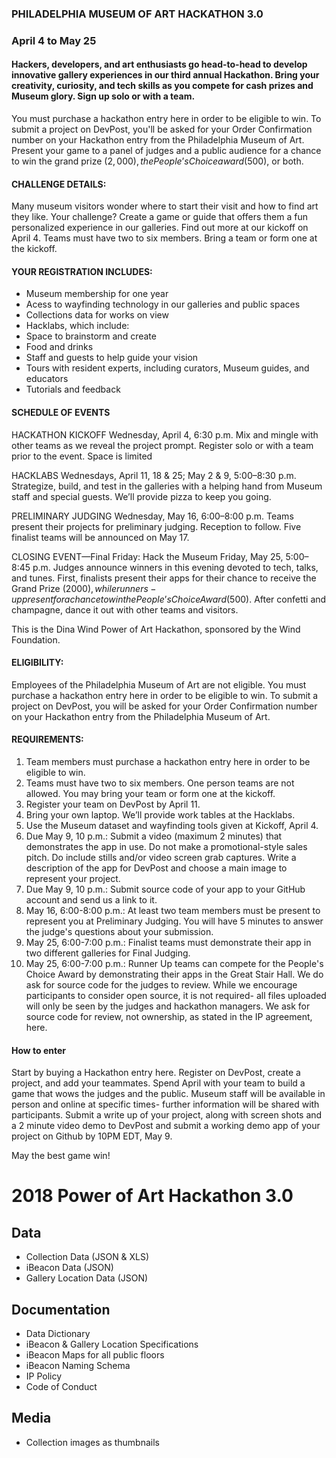 ### PHILADELPHIA MUSEUM OF ART HACKATHON 3.0
### April 4 to May 25

#### Hackers, developers, and art enthusiasts go head-to-head to develop innovative gallery experiences in our third annual Hackathon. Bring your creativity, curiosity, and tech skills as you compete for cash prizes and Museum glory. Sign up solo or with a team. 
You must purchase a hackathon entry here in order to be eligible to win. To submit a project on DevPost, you'll be asked for your Order Confirmation number on your Hackathon entry from the Philadelphia Museum of Art.
Present your game to a panel of judges and a public audience for a chance to win the grand prize ($2,000), the People’s Choice award ($500), or both.

#### CHALLENGE DETAILS:
Many museum visitors wonder where to start their visit and how to find art they like. Your challenge? Create a game or guide that offers them a fun personalized experience in our galleries. Find out more at our kickoff on April 4. Teams must have two to six members. Bring a team or form one at the kickoff.

#### YOUR REGISTRATION INCLUDES:

 - Museum membership for one year
 - Acess to wayfinding technology in our galleries and public spaces
 - Collections data for works on view
 - Hacklabs, which include:
 - Space to brainstorm and create
 - Food and drinks
 - Staff and guests to help guide your vision
 - Tours with resident experts, including curators, Museum guides, and educators
 - Tutorials and feedback

#### SCHEDULE OF EVENTS

HACKATHON KICKOFF
Wednesday, April 4, 6:30 p.m.
Mix and mingle with other teams as we reveal the project prompt. Register solo or with a team prior to the event. Space is limited 

HACKLABS
Wednesdays, April 11, 18 & 25; May 2 & 9, 5:00–8:30 p.m.
Strategize, build, and test in the galleries with a helping hand from Museum staff and special guests. We’ll provide pizza to keep you going.

PRELIMINARY JUDGING
Wednesday, May 16, 6:00–8:00 p.m.
Teams present their projects for preliminary judging. Reception to follow. Five finalist teams will be announced on May 17.

CLOSING EVENT—Final Friday: Hack the Museum
Friday, May 25, 5:00–8:45 p.m.
Judges announce winners in this evening devoted to tech, talks, and tunes. First, finalists present their apps for their chance to receive the Grand Prize ($2000), while runners-up present for a chance to win the People’s Choice Award ($500). After confetti and champagne, dance it out with other teams and visitors.

This is the Dina Wind Power of Art Hackathon, sponsored by the Wind Foundation.

#### ELIGIBILITY:

Employees of the Philadelphia Museum of Art are not eligible.
You must purchase a hackathon entry here in order to be eligible to win. To submit a project on DevPost, you will be asked for your Order Confirmation number on your Hackathon entry from the Philadelphia Museum of Art.

#### REQUIREMENTS:

1. Team members must purchase a hackathon entry here in order to be eligible to win. 
2. Teams must have two to six members. One person teams are not allowed. You may bring your team or form one at the kickoff.
3. Register your team on DevPost by April 11.  
4. Bring your own laptop. We’ll provide work tables at the Hacklabs.
5. Use the Museum dataset and wayfinding tools given at Kickoff, April 4.
6. Due May 9, 10 p.m.: Submit a video (maximum 2 minutes) that demonstrates the app in use. Do not make a promotional-style sales pitch. Do include stills and/or video screen grab captures. Write a description of the app for DevPost and choose a main image to represent your project.
7. Due May 9, 10 p.m.: Submit source code of your app to your GitHub account and send us a link to it.
8. May 16, 6:00-8:00 p.m.: At least two team members must be present to represent you at Preliminary Judging. You will have 5 minutes to answer the judge's questions about your submission.
9. May 25, 6:00-7:00 p.m.: Finalist teams must demonstrate their app in two different galleries for Final Judging.
10. May 25, 6:00-7:00 p.m.: Runner Up teams can compete for the People's Choice Award by demonstrating their apps in the Great Stair Hall.
We do ask for source code for the judges to review. While we encourage participants to consider open source, it is not required- all files uploaded will only be seen by the judges and hackathon managers. We ask for source code for review, not ownership, as stated in the IP agreement, here. 

#### How to enter 

Start by buying a Hackathon entry here.
Register on DevPost, create a project, and add your teammates.
Spend April with your team to build a game that wows the judges and the public. Museum staff will be available in person and online at specific times- further information will be shared with participants.
Submit a write up of your project, along with screen shots and a 2 minute video demo to DevPost and submit a working demo app of your project on Github by 10PM EDT, May 9. 


May the best game win!



# 2018 Power of Art Hackathon 3.0

## Data

- Collection Data (JSON & XLS)
- iBeacon Data (JSON)
- Gallery Location Data (JSON)

## Documentation

- Data Dictionary
- iBeacon & Gallery Location Specifications
- iBeacon Maps for all public floors
- iBeacon Naming Schema
- IP Policy
- Code of Conduct

## Media

- Collection images as thumbnails
